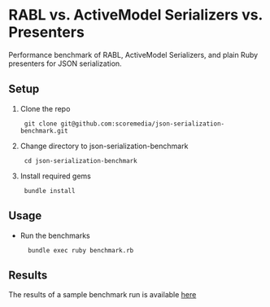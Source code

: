 # RABL vs. ActiveModel Serializers vs. Presenters

Performance benchmark of RABL, ActiveModel Serializers, and plain Ruby
presenters for JSON serialization.

## Setup

1. Clone the repo

        git clone git@github.com:scoremedia/json-serialization-benchmark.git

2. Change directory to json-serialization-benchmark

        cd json-serialization-benchmark

3. Install required gems

        bundle install

## Usage

* Run the benchmarks

        bundle exec ruby benchmark.rb

## Results

The results of a sample benchmark run is available
[here](https://gist.github.com/thuva/123b3282a37302c25be1)
